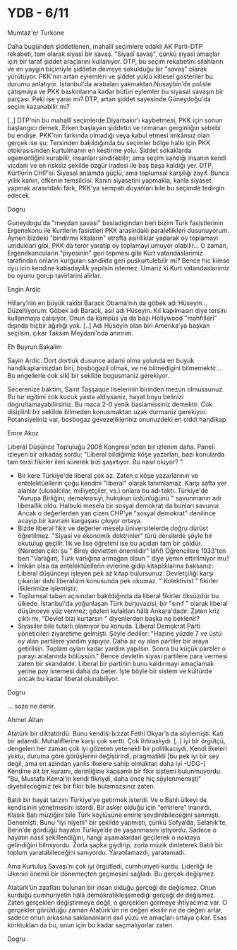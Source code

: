 # YDB - 6/11

Mumtaz'er Turkone

Daha bugünden şiddetlenen, mahallî seçimlere odaklı AK Parti-DTP rekabeti, tam olarak siyasî bir savaş. "Siyasî savaş", çünkü siyasî amaçlar için bir taraf şiddet araçlarını kullanıyor. DTP, bu seçim rekabetini silahların ve en yaygın biçimiyle şiddetin devreye sokulduğu bir "savaş" olarak yürütüyor. PKK'nın artan eylemleri ve şiddet yüklü kitlesel gösteriler bu durumu anlatıyor. İstanbul'da arabaları yakmaktan Nusaybin'de polisle çatışmaya ve PKK baskınlarına kadar bütün eylemler bu siyasal savaşın bir parçası. Peki işe yarar mı? DTP, artan şiddet sayesinde Güneydoğu'da seçim kazanabilir mi?

[..] DTP'nin bu mahallî seçimlerde Diyarbakır'ı kaybetmesi, PKK için sonun başlangıcı demek. Erken başlayan şiddetin ve tırmanan gerginliğin sebebi bu endişe. PKK'nın farkında olmadığı veya kabul etmesi imkânsız olan gerçek ise şu: Tersinden bakıldığında bu seçimler bölge halkı için PKK otokrasisinden kurtulmanın en kestirme yolu. Şiddet sokaklarda egemenliğini kurabilir, insanları sindirebilir; ama seçim sandığı insanın kendi vicdanı ve en risksiz şekilde özgür iradesi ile baş başa kaldığı yer. DTP, Kürtlerin CHP'si. Siyasal anlamda güçlü, ama toplumsal karşılığı zayıf. Bunca yıllık kanın, öfkenin temsilcisi. Kanın siyasetini yapmakla, kanla siyaset yapmak arasındaki fark, PKK'ya sempati duyanları bile bu seçimde tedirgin edecek.

Dogru

Guneydogu'da "meydan savasi" basladigindan beri bizim Turk fasistlerinin Ergenekonu ile Kurtlerin fasistleri PKK arasindaki paralellikleri dusunuyorum. Aynen bizdeki "bindirme kitalarin" etrafta asiriliklar yaparak oy toplamayi umduklari gibi, PKK da teror yaratip oy toplamayi umuyor olabilir... O zaman, Ergenekoncularin "piyesinin" geri tepmesi gibi Kurt vatandaslarimiz tarafindan onlarin kurgulari sandikta geri puskurtulebilir mi? Bence hic kimse oyu icin kendine kabadayilik yapilsin istemez. Umariz ki Kurt vatandaslarimiz bu oyunu gorup tavirlarini alirlar.

Engin Ardic

Hillary’nin en büyük rakibi Barack Obama’nın da göbek adı Hüseyin... Düzeltiyorum: Göbek adı Barack, asıl adı Hüseyin. Kıl kapılmasın diye tersini kullanmaya çalışıyor. Onun da kampüs ya da bazı Hollywood “mahfilleri” dışında hiçbir ağırlığı yok. [..] Adı Hüseyin olan biri Amerika’ya başkan seçilsin, çıkar Taksim Meydanı’nda anırırım.

Eh Buyrun Bakalim

Sayin Ardic: Dort dortluk dusunce adami olma yolunda en buyuk handikaplarinizdan biri, bosbogazli olmak, ve ne bilmedigini bilmemektir... Bu engellerle cok sIkI bir sekilde bogusmaniz gerekiyor.

Secerenize baktim, Saint Taşşaque liselerinin birinden mezun olmussunuz. Bu tur egitimi cok kucuk yasta aldiysaniz, hayat boyu belinizi dogrultamayabilirsiniz. Bu maca 2-0 yenik baslamissiniz demektir. Cok disiplinli bir sekilde bilmeden konusmaktan uzak durmaniz gerekiyor. Potansiyeliniz var, bosbogaz gevezelikleriniz onunuzdeki en ciddi handikap.

Emre Akoz

Liberal Düşünce Topluluğu 2008 Kongresi'nden bir izlenim daha. Paneli izleyen bir arkadaş sordu: "Liberal bildiğimiz köşe yazarları, bazı konularda tam tersi fikirler ileri sürerek bizi şaşırtıyor. Bu nasıl oluyor? "

* Bir kere Türkiye'de liberal çok az. Zaten o köşe yazarlarının ve entelektüellerin çoğu kendini "liberal" olarak tanımlamaz. Karşı safta yer alanlar (ulusalcılar, milliyetçiler, vs.) onlara bu adı taktı. Türkiye'de "Avrupa Birliğini, demokrasiyi, hukukun üstünlüğünü " savunmanın adı liberallik oldu. Halbuki mesela bir sosyal demokrat da bunları savunur. Ancak o değerlerden yan çizen CHP'ye "sosyal demokrat" denilince acayip bir kavram kargaşası çıkıyor ortaya.
* Bizde liberal fikir ve değerler mesela üniversitelerde doğru dürüst öğretilmez. "Siyasi ve ekonomik doktrinler" türü derslerde şöyle bir okutulup geçilir. İlk ve lise öğretimi ise bu açıdan tam bir çöldür. (Nereden çıktı şu " Birey devletten önemlidir" lafı!) Öğrencilere 1933'ten beri "Varlığım, Türk varlığına armağan olsun " diye yemin ettirilmiyor mu?
* İmkân olsa da entelektüellerin evlerine gidip kitaplıklarına baksanız: Liberal düşünceyi işleyen pek az kitap bulursunuz. Devletçiliği karşı çıkanlar dahi liberalizm konusunda pek okumaz. " Kolektivist " fikirler iliklerimize işlemiştir.
* Toplumsal taban açısından bakıldığında da liberal fikirler öksüzdür bu ülkede. İstanbul'da yoğunlaşan Türk burjuvazisi, bir "sınıf " olarak liberal düşünceye yüz vermez; gözleri kulakları hâlâ Ankara'dadır. Zaten kriz çıktı mı, "Devlet bizi kurtarsın " diyenlerden başka ne beklenir?
* Siyasiler bile tutarlı olamıyor bu konuda. Liberal Demokrat Parti yöneticileri ziyaretime gelmişti. Şöyle dediler:
"Hazine yüzde 7 ve üstü oy alan partilere yardım yapıyor. Daha az oy alan partiler bir araya getirilsin. Toplam oyları kadar yardım yapılsın. Sonra bu küçük partiler o parayı aralarında bölüşsün." Bence devletin siyasi partilere para vermesi zaten bir skandaldır. Liberal bir partinin bunu kaldırmayı amaçlamak yerine pay istemesi daha da beter. İşte böyle bir sistem ve kültürde ancak bu kadar liberal olunabiliyor.

Dogru

... soze ne denir.

Ahmet Altan

Atatürk bir diktatördü. Bunu kendisi bizzat Fethi Okyar’a da söylemişti. Katı bir adamdı. Muhaliflerine karşı çok sertti. Çok ihtiraslıydı. [..] iyi bir örgütçü, dengeleri her zaman çok iyi gözeten yetenekli bir politikacıydı. Kendi ilkeleri yoktu, duruma göre görüşlerini değiştirirdi, pragmatikti [bu pek iyi bir sey degil, ama en azindan yanlis ilkelere sahip olmaktan daha iyi -UDG-] Kendine ait bir kuramı, derinliğine kapsamlı bir fikir sistemi bulunmuyordu. “Bu, Mustafa Kemal’in kendi fikriydi, daha önce hiç söylenmemişti” diyebileceğiniz tek bir fikir bile bulamazsınız zaten.

Batılı bir hayat tarzını Türkiye’ye getirmek isterdi. Ve o Batılı ülkeyi de kendisinin yönetmesini isterdi. Bir asker olduğu için “emirlere” inanırdı. Klasik Batı müziğini bile Türk köylüsüne emirle sevdirebileceğini sanmıştı. Denemişti. Bunu “iyi niyetli” bir şekilde yapmıştı, çünkü Sofya’da, Selanik’te, Berin’de gördüğü hayatın Türkiye’de de yaşanmasını istiyordu. Sadece o hayatın nasıl şekillendiğini, hangi aşamalardan geçilerek o noktaya gelindiğini bilmiyordu. Zorla şapka giydirip, zorla müzik dinleterek Batılı bir toplum yaratabileceğini sanıyordu. Yaratılamazdı, yaratamadı.

Ama Kurtuluş Savaşı’nı çok iyi örgütledi, cumhuriyeti kurdu. Liderliği ile ülkenin önemli bir dönemeçten geçmesini sağladı. Bu gerçek değişmez.

Atatürk’ün zaafları bulunan bir insan olduğu gerçeği de değişmez. Onun kurduğu cumhuriyetin hâlâ demokratikleşemediği gerçeği de değişmez. Zaten gerçekleri değiştirmeye değil, o gerçekleri görmeye ihtiyacımız var. O gerçekler görüldüğü zaman Atatürk’ün ne değeri eksilir ne de değeri artar, sadece onun arkasına saklananların asıl yüzü ve amaçları ortaya çıkar. Esas korktukları da bu, onun için bu kadar saçmalıyorlar zaten.

Dogru
